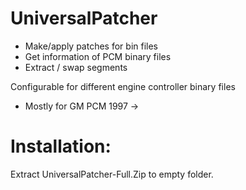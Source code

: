 # UniversalPatcher
- Make/apply patches for bin files
- Get information of PCM binary files
- Extract / swap segments

Configurable for different engine controller binary files
 * Mostly for GM PCM 1997 ->

# Installation:
Extract UniversalPatcher-Full.Zip to empty folder.

